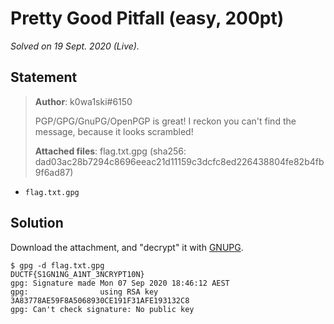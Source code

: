 # Pretty Good Pitfall (easy, 200pt)

_Solved on 19 Sept. 2020 (Live)._

## Statement

> **Author**: k0wa1ski#6150
>
> PGP/GPG/GnuPG/OpenPGP is great! I reckon you can't find the message, because it looks scrambled!
>
> **Attached files**: flag.txt.gpg (sha256: dad03ac28b7294c8696eeac21d11159c3dcfc8ed226438804fe82b4fb9f6ad87)

- `flag.txt.gpg`

## Solution

Download the attachment, and "decrypt" it with [GNUPG](https://gnupg.org/).

```shell
$ gpg -d flag.txt.gpg
DUCTF{S1GN1NG_A1NT_3NCRYPT10N}
gpg: Signature made Mon 07 Sep 2020 18:46:12 AEST
gpg:                using RSA key 3A83778AE59F8A5068930CE191F31AFE193132C8
gpg: Can't check signature: No public key
```
